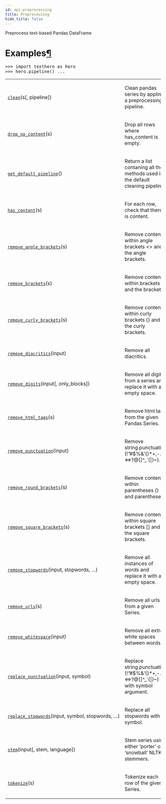 ```yaml
---
id: api-preprocessing
title: Preprocessing
hide_title: false
---
```


<div>
<span class="target" id="module-texthero.preprocessing"></span><p>Preprocess text-based Pandas DataFrame</p>
<div class="section" id="examples">
<h1>Examples<a class="headerlink" href="#examples" title="Permalink to this headline">¶</a></h1>
<div class="doctest highlight-default notranslate"><div class="highlight"><pre><span></span><span class="gp">&gt;&gt;&gt; </span><span class="kn">import</span> <span class="nn">texthero</span> <span class="k">as</span> <span class="nn">hero</span>
<span class="gp">&gt;&gt;&gt; </span><span class="n">hero</span><span class="o">.</span><span class="n">pipeline</span><span class="p">()</span> <span class="o">...</span>
</pre></div>
</div>
<table class="longtable table">
<colgroup>
<col style="width: 10%"/>
<col style="width: 90%"/>
</colgroup>
<tbody>
<tr class="row-odd"><td><p><a class="reference internal" href="api/texthero.preprocessing.clean.html#texthero.preprocessing.clean" title="texthero.preprocessing.clean"><code class="xref py py-obj docutils literal notranslate"><span class="pre">clean</span></code></a>(s[, pipeline])</p></td>
<td><p>Clean pandas series by appling a preprocessing pipeline.</p></td>
</tr>
<tr class="row-even"><td><p><a class="reference internal" href="api/texthero.preprocessing.drop_no_content.html#texthero.preprocessing.drop_no_content" title="texthero.preprocessing.drop_no_content"><code class="xref py py-obj docutils literal notranslate"><span class="pre">drop_no_content</span></code></a>(s)</p></td>
<td><p>Drop all rows where has_content is empty.</p></td>
</tr>
<tr class="row-odd"><td><p><a class="reference internal" href="api/texthero.preprocessing.get_default_pipeline.html#texthero.preprocessing.get_default_pipeline" title="texthero.preprocessing.get_default_pipeline"><code class="xref py py-obj docutils literal notranslate"><span class="pre">get_default_pipeline</span></code></a>()</p></td>
<td><p>Return a list contaning all the methods used in the default cleaning pipeline.</p></td>
</tr>
<tr class="row-even"><td><p><a class="reference internal" href="api/texthero.preprocessing.has_content.html#texthero.preprocessing.has_content" title="texthero.preprocessing.has_content"><code class="xref py py-obj docutils literal notranslate"><span class="pre">has_content</span></code></a>(s)</p></td>
<td><p>For each row, check that there is content.</p></td>
</tr>
<tr class="row-odd"><td><p><a class="reference internal" href="api/texthero.preprocessing.remove_angle_brackets.html#texthero.preprocessing.remove_angle_brackets" title="texthero.preprocessing.remove_angle_brackets"><code class="xref py py-obj docutils literal notranslate"><span class="pre">remove_angle_brackets</span></code></a>(s)</p></td>
<td><p>Remove content within angle brackets &lt;&gt; and the angle brackets.</p></td>
</tr>
<tr class="row-even"><td><p><a class="reference internal" href="api/texthero.preprocessing.remove_brackets.html#texthero.preprocessing.remove_brackets" title="texthero.preprocessing.remove_brackets"><code class="xref py py-obj docutils literal notranslate"><span class="pre">remove_brackets</span></code></a>(s)</p></td>
<td><p>Remove content within brackets and the brackets.</p></td>
</tr>
<tr class="row-odd"><td><p><a class="reference internal" href="api/texthero.preprocessing.remove_curly_brackets.html#texthero.preprocessing.remove_curly_brackets" title="texthero.preprocessing.remove_curly_brackets"><code class="xref py py-obj docutils literal notranslate"><span class="pre">remove_curly_brackets</span></code></a>(s)</p></td>
<td><p>Remove content within curly brackets {} and the curly brackets.</p></td>
</tr>
<tr class="row-even"><td><p><a class="reference internal" href="api/texthero.preprocessing.remove_diacritics.html#texthero.preprocessing.remove_diacritics" title="texthero.preprocessing.remove_diacritics"><code class="xref py py-obj docutils literal notranslate"><span class="pre">remove_diacritics</span></code></a>(input)</p></td>
<td><p>Remove all diacritics.</p></td>
</tr>
<tr class="row-odd"><td><p><a class="reference internal" href="api/texthero.preprocessing.remove_digits.html#texthero.preprocessing.remove_digits" title="texthero.preprocessing.remove_digits"><code class="xref py py-obj docutils literal notranslate"><span class="pre">remove_digits</span></code></a>(input[, only_blocks])</p></td>
<td><p>Remove all digits from a series and replace it with an empty space.</p></td>
</tr>
<tr class="row-even"><td><p><a class="reference internal" href="api/texthero.preprocessing.remove_html_tags.html#texthero.preprocessing.remove_html_tags" title="texthero.preprocessing.remove_html_tags"><code class="xref py py-obj docutils literal notranslate"><span class="pre">remove_html_tags</span></code></a>(s)</p></td>
<td><p>Remove html tags from the given Pandas Series.</p></td>
</tr>
<tr class="row-odd"><td><p><a class="reference internal" href="api/texthero.preprocessing.remove_punctuation.html#texthero.preprocessing.remove_punctuation" title="texthero.preprocessing.remove_punctuation"><code class="xref py py-obj docutils literal notranslate"><span class="pre">remove_punctuation</span></code></a>(input)</p></td>
<td><p>Remove string.punctuation (!”#$%&amp;’()*+,-./:;&lt;=&gt;?@[]^_`{|}~).</p></td>
</tr>
<tr class="row-even"><td><p><a class="reference internal" href="api/texthero.preprocessing.remove_round_brackets.html#texthero.preprocessing.remove_round_brackets" title="texthero.preprocessing.remove_round_brackets"><code class="xref py py-obj docutils literal notranslate"><span class="pre">remove_round_brackets</span></code></a>(s)</p></td>
<td><p>Remove content within parentheses () and parentheses.</p></td>
</tr>
<tr class="row-odd"><td><p><a class="reference internal" href="api/texthero.preprocessing.remove_square_brackets.html#texthero.preprocessing.remove_square_brackets" title="texthero.preprocessing.remove_square_brackets"><code class="xref py py-obj docutils literal notranslate"><span class="pre">remove_square_brackets</span></code></a>(s)</p></td>
<td><p>Remove content within square brackets [] and the square brackets.</p></td>
</tr>
<tr class="row-even"><td><p><a class="reference internal" href="api/texthero.preprocessing.remove_stopwords.html#texthero.preprocessing.remove_stopwords" title="texthero.preprocessing.remove_stopwords"><code class="xref py py-obj docutils literal notranslate"><span class="pre">remove_stopwords</span></code></a>(input, stopwords, …)</p></td>
<td><p>Remove all instances of <cite>words</cite> and replace it with an empty space.</p></td>
</tr>
<tr class="row-odd"><td><p><a class="reference internal" href="api/texthero.preprocessing.remove_urls.html#texthero.preprocessing.remove_urls" title="texthero.preprocessing.remove_urls"><code class="xref py py-obj docutils literal notranslate"><span class="pre">remove_urls</span></code></a>(s)</p></td>
<td><p>Remove all urls from a given Series.</p></td>
</tr>
<tr class="row-even"><td><p><a class="reference internal" href="api/texthero.preprocessing.remove_whitespace.html#texthero.preprocessing.remove_whitespace" title="texthero.preprocessing.remove_whitespace"><code class="xref py py-obj docutils literal notranslate"><span class="pre">remove_whitespace</span></code></a>(input)</p></td>
<td><p>Remove all extra white spaces between words.</p></td>
</tr>
<tr class="row-odd"><td><p><a class="reference internal" href="api/texthero.preprocessing.replace_punctuation.html#texthero.preprocessing.replace_punctuation" title="texthero.preprocessing.replace_punctuation"><code class="xref py py-obj docutils literal notranslate"><span class="pre">replace_punctuation</span></code></a>(input, symbol)</p></td>
<td><p>Replace string.punctuation (!”#$%&amp;’()*+,-./:;&lt;=&gt;?@[]^_`{|}~) with symbol argument.</p></td>
</tr>
<tr class="row-even"><td><p><a class="reference internal" href="api/texthero.preprocessing.replace_stopwords.html#texthero.preprocessing.replace_stopwords" title="texthero.preprocessing.replace_stopwords"><code class="xref py py-obj docutils literal notranslate"><span class="pre">replace_stopwords</span></code></a>(input, symbol, stopwords, …)</p></td>
<td><p>Replace all stopwords with symbol.</p></td>
</tr>
<tr class="row-odd"><td><p><a class="reference internal" href="api/texthero.preprocessing.stem.html#texthero.preprocessing.stem" title="texthero.preprocessing.stem"><code class="xref py py-obj docutils literal notranslate"><span class="pre">stem</span></code></a>(input[, stem, language])</p></td>
<td><p>Stem series using either ‘porter’ or ‘snowball’ NLTK stemmers.</p></td>
</tr>
<tr class="row-even"><td><p><a class="reference internal" href="api/texthero.preprocessing.tokenize.html#texthero.preprocessing.tokenize" title="texthero.preprocessing.tokenize"><code class="xref py py-obj docutils literal notranslate"><span class="pre">tokenize</span></code></a>(s)</p></td>
<td><p>Tokenize each row of the given Series.</p></td>
</tr>
</tbody>
</table>
</div>
</div>